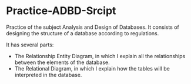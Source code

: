 # Practice-ADBD-Srcipt
Practice of the subject Analysis and Design of Databases. It consists of designing the structure of a database according to regulations.

It has several parts:
- The Relationship Entity Diagram, in which I explain all the relationships between the elements of the database.
- The Relational Diagram, in which I explain how the tables will be interpreted in the database.
